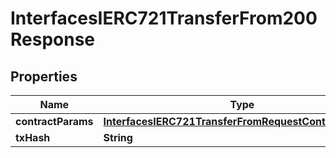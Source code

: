 

# InterfacesIERC721TransferFrom200Response

## Properties

Name | Type | Description | Notes
------------ | ------------- | ------------- | -------------
**contractParams** | [**InterfacesIERC721TransferFromRequestContractParams**](InterfacesIERC721TransferFromRequestContractParams.md) |  | 
**txHash** | **String** |  | 




